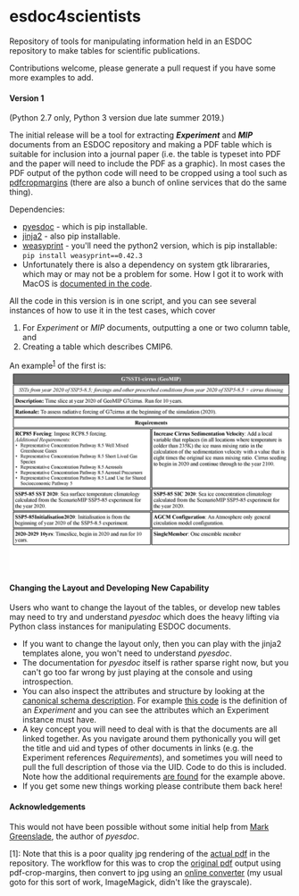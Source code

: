 # esdoc4scientists

Repository of tools for manipulating information held in an ESDOC repository to make tables for scientific publications.

Contributions welcome, please generate a pull request if you have some more examples to add.

#### Version 1

(Python 2.7 only, Python 3 version due late summer 2019.)

The initial release will be a tool for extracting **_Experiment_** and **_MIP_** documents from an ESDOC repository and making a PDF table which is suitable for inclusion into a journal paper (i.e. the table is typeset into PDF and the paper will need to include the PDF as a graphic). In most cases the PDF output of the python code will need to be cropped using a tool such as [pdfcropmargins](https://github.com/abarker/pdfCropMargins) (there are also a bunch of online services that do the same thing).

Dependencies:

* [pyesdoc](https://pypi.org/project/pyesdoc/) - which is pip installable.
* [jinja2](http://jinja.pocoo.org/docs/2.10/intro/#installation) - also pip installable.
* [weasyprint]() - you'll need the python2 version, which is pip installable:    
	`pip install weasyprint==0.42.3`
* Unfortunately there is also a dependency on system gtk librararies, which may or may not be a problem for some. How I got it to work with MacOS is [documented in the code](https://github.com/bnlawrence/esdoc4scientists/blob/ad64f25f111ff7f7a3b6d1de3d96ebe6a89eaeb0/experiment.py#L12).

All the code in this version is in one script, and you can see several instances of how to use it in the test cases, which cover

1. For _Experiment_  or _MIP_ documents, outputting a one or two column table, and
2. Creating a table which describes CMIP6.

An example<sup>[1](#fn1)</sup> of the first is: ![expected_output/doubleExperiment.pdf](expected_output/double_cropped.jpg)

#### Changing the Layout and Developing New Capability

Users who want to change the layout of the tables, or develop new tables may need to try and understand  _pyesdoc_ which does the heavy lifting via Python class instances for manipulating ESDOC documents. 

* If you want to change the layout only, then you can play with the jinja2 templates alone, you won't need to understand _pyesdoc_.
* The documentation for _pyesdoc_ itself is rather sparse right now, but you can't go too far wrong by just playing at the console and using introspection. 
* You can also inspect the attributes and structure by looking at the [canonical schema description](https://github.com/ES-DOC/esdoc-cim-v2-schema). For example [this code](https://github.com/ES-DOC/esdoc-cim-v2-schema/blob/bdf6e8268da0e0ba7f7bc3252644042fc79c3434/designing_classes.py#L173) is the definition of an _Experiment_ and you can see the attributes which an Experiment instance must have.
* A key concept you will need to deal with is that the documents are all linked together. As you navigate around them pythonically you will get the title and uid and types of other documents in links (e.g. the Experiment references _Requirements_), and sometimes you will need to pull the full description of those via the UID. Code to do this is included. Note how the additional requirements [are found](https://github.com/bnlawrence/esdoc4scientists/blob/ad64f25f111ff7f7a3b6d1de3d96ebe6a89eaeb0/experiment.py#L226) for the example above.
*  If you get some new things working please contribute them back here!

#### Acknowledgements

This would not have been possible without some initial help from [Mark Greenslade](https://github.com/momipsl), the author of _pyesdoc_.

<a name="fn1">[1]</a>:  Note that this is a poor quality jpg rendering of the [actual pdf](expected_output/double_cropped.pdf) in the repository. The workflow for this was to crop the [original pdf](expected_output/double.pdf) output using pdf-crop-margins, then convert to jpg using an [online converter](http://convert-my-image.com/PdfToJpg) (my usual goto for this sort of work, ImageMagick, didn't like the grayscale).







